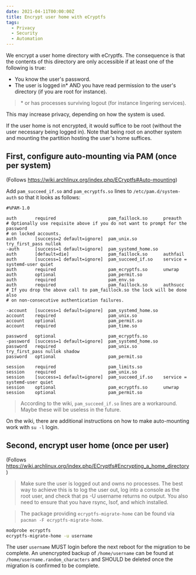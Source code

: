```yaml
---
date: 2021-04-11T00:00:00Z
title: Encrypt user home with eCryptfs
tags:
  - Privacy
  - Security
  - Automation
---
```


We encrypt a user home directory with eCryptfs. The consequence is that the
contents of this directory are only accessible if at least one of the following is true:
  - You know the user's password.
  - The user is logged in\* AND you have read permission to the user's directory
    (if you are root for instance).

> \* or has processes surviving logout (for instance lingering services).

This may increase privacy, depending on how the system is used.

If the user home is not encrypted, it would suffice to be root (without the
user necessary being logged in). Note that being root on another system and
mounting the partition hosting the user's home suffices.

<!--more-->

## First, configure auto-mounting via PAM (once per system)

(Follows https://wiki.archlinux.org/index.php/ECryptfs#Auto-mounting)

Add `pam_succeed_if.so` and `pam_ecryptfs.so` lines to `/etc/pam.d/system-auth`
so that it looks as follows:

```
#%PAM-1.0

auth       required                    pam_faillock.so      preauth
# Optionally use requisite above if you do not want to prompt for the password
# on locked accounts.
auth       [success=2 default=ignore]  pam_unix.so          try_first_pass nullok
-auth      [success=1 default=ignore]  pam_systemd_home.so
auth       [default=die]               pam_faillock.so      authfail
auth       [success=1 default=ignore]  pam_succeed_if.so    service = systemd-user quiet
auth       required                    pam_ecryptfs.so      unwrap
auth       optional                    pam_permit.so
auth       required                    pam_env.so
auth       required                    pam_faillock.so      authsucc
# If you drop the above call to pam_faillock.so the lock will be done also
# on non-consecutive authentication failures.

-account   [success=1 default=ignore]  pam_systemd_home.so
account    required                    pam_unix.so
account    optional                    pam_permit.so
account    required                    pam_time.so

password   optional                    pam_ecryptfs.so
-password  [success=1 default=ignore]  pam_systemd_home.so
password   required                    pam_unix.so          try_first_pass nullok shadow
password   optional                    pam_permit.so

session    required                    pam_limits.so
session    required                    pam_unix.so
session    [success=1 default=ignore]  pam_succeed_if.so    service = systemd-user quiet
session    optional                    pam_ecryptfs.so      unwrap
session    optional                    pam_permit.so
```

> According to the wiki, `pam_succeed_if.so` lines are a workaround. Maybe
> these will be useless in the future.

On the wiki, there are additional instructions on how to make auto-mounting
work with `su -l` login.

## Second, encrypt user home (once per user)

(Follows https://wiki.archlinux.org/index.php/ECryptfs#Encrypting_a_home_directory)

> Make sure the user is logged out and owns no processes. The
> best way to achieve this is to log the user out, log into a console as the
> root user, and check that ps -U username returns no output. You also need to
> ensure that you have rsync, lsof, and which installed.

> The package providing `ecryptfs-migrate-home` can be found via `pacman -F
> ecryptfs-migrate-home`.

```sh
modprobe ecryptfs
ecryptfs-migrate-home -u username
```

The user `username` MUST login before the next reboot for the migration to be
complete. An unencrypted backup of `/home/username` can be found at
`/home/username.random_characters` and SHOULD be deleted once the migration is
confirmed to be complete.

